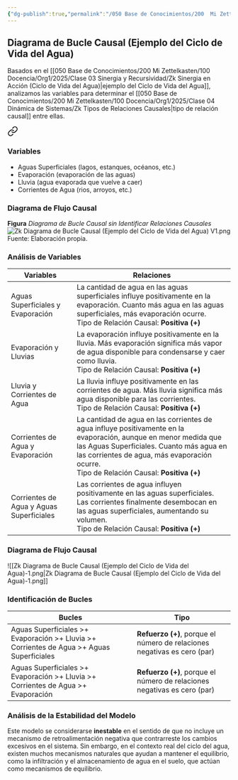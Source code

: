 ```yaml
---
{"dg-publish":true,"permalink":"/050 Base de Conocimientos/200  Mi Zettelkasten/100 Docencia/Org1/2025/Clase 04 Dinámica de Sistemas/Zk Diagrama de Bucle Causal (Ejemplo del Ciclo de Vida del Agua) V1/","tags":["definir"]}
---
```


## Diagrama de Bucle Causal (Ejemplo del Ciclo de Vida del Agua)

Basados en el [[050 Base de Conocimientos/200  Mi Zettelkasten/100 Docencia/Org1/2025/Clase 03 Sinergia y Recursividad/Zk Sinergia en Acción (Ciclo de Vida del Agua)\|ejemplo del Ciclo de Vida del Agua]], analizamos las variables para determinar el [[050 Base de Conocimientos/200  Mi Zettelkasten/100 Docencia/Org1/2025/Clase 04 Dinámica de Sistemas/Zk Tipos de Relaciones Causales\|tipo de relación causal]] entre ellas.


<div class="transclusion internal-embed is-loaded"><a class="markdown-embed-link" href="/050 Base de Conocimientos/200  Mi Zettelkasten/100 Docencia/Org1/2025/Clase 03 Sinergia y Recursividad/Zk Sinergia en Acción (Ciclo de Vida del Agua)/#variables" aria-label="Open link"><svg xmlns="http://www.w3.org/2000/svg" width="24" height="24" viewBox="0 0 24 24" fill="none" stroke="currentColor" stroke-width="2" stroke-linecap="round" stroke-linejoin="round" class="svg-icon lucide-link"><path d="M10 13a5 5 0 0 0 7.54.54l3-3a5 5 0 0 0-7.07-7.07l-1.72 1.71"></path><path d="M14 11a5 5 0 0 0-7.54-.54l-3 3a5 5 0 0 0 7.07 7.07l1.71-1.71"></path></svg></a><div class="markdown-embed">



### Variables
- Aguas Superficiales (lagos, estanques, océanos, etc.)
- Evaporación (evaporación de las aguas)
- Lluvia (agua evaporada que vuelve a caer)
- Corrientes de Agua (rios, arroyos, etc.)


</div></div>



### Diagrama de Flujo Causal
**Figura**
_Diagrama de Bucle Causal sin Identificar Relaciones Causales_
![Zk Diagrama de Bucle Causal (Ejemplo del Ciclo de Vida del Agua) V1.png](/img/user/050%20Base%20de%20Conocimientos/200%20%20Mi%20Zettelkasten/100%20Docencia/Org1/2025/Clase%2004%20Din%C3%A1mica%20de%20Sistemas/000%20Adjuntos/Zk%20Diagrama%20de%20Bucle%20Causal%20(Ejemplo%20del%20Ciclo%20de%20Vida%20del%20Agua)%20V1.png)
Fuente: Elaboración propia.

### Análisis de Variables

| Variables                                | Relaciones                                                                                                                                                                                                                                                 |
| ---------------------------------------- | ---------------------------------------------------------------------------------------------------------------------------------------------------------------------------------------------------------------------------------------------------------- |
| Aguas Superficiales y Evaporación        | La cantidad de agua en las aguas superficiales influye positivamente en la evaporación. Cuanto más agua en las aguas superficiales, más evaporación ocurre.<br>Tipo de Relación Causal: **Positiva (+)**                                                   |
| Evaporación y Lluvias                    | La evaporación influye positivamente en la lluvia. Más evaporación significa más vapor de agua disponible para condensarse y caer como lluvia.<br>Tipo de Relación Causal: **Positiva (+)**                                                                |
| Lluvia y Corrientes de Agua              | La lluvia influye positivamente en las corrientes de agua. Más lluvia significa más agua disponible para las corrientes.<br>Tipo de Relación Causal: **Positiva (+)**                                                                                      |
| Corrientes de Agua y Evaporación         | La cantidad de agua en las corrientes de agua influye positivamente en la evaporación, aunque en menor medida que las Aguas Superficiales. Cuanto más agua en las corrientes de agua, más evaporación ocurre.<br>Tipo de Relación Causal: **Positiva (+)** |
| Corrientes de Agua y Aguas Superficiales | Las corrientes de agua influyen positivamente en las aguas superficiales. Las corrientes finalmente desembocan en las aguas superficiales, aumentando su volumen.<br>Tipo de Relación Causal: **Positiva (+)**                                             |
### Diagrama de Flujo Causal
![[Zk Diagrama de Bucle Causal (Ejemplo del Ciclo de Vida del Agua)-1.png\|Zk Diagrama de Bucle Causal (Ejemplo del Ciclo de Vida del Agua)-1.png]]

### Identificación de Bucles

| Bucles                                                                                    | Tipo                                                                     |
| ----------------------------------------------------------------------------------------- | ------------------------------------------------------------------------ |
| Aguas Superficiales >+ Evaporación >+ Lluvia >+ Corrientes de Agua >+ Aguas Superficiales | **Refuerzo (+)**, porque el número de relaciones negativas es cero (par) |
| Aguas Superficiales >+ Evaporación >+ Lluvia >+ Corrientes de Agua >+ Evaporación         | **Refuerzo (+)**, porque el número de relaciones negativas es cero (par) |
### Análisis de la Estabilidad del Modelo

Este modelo se considerarse **inestable** en el sentido de que no incluye un mecanismo de retroalimentación negativa que contrarreste los cambios excesivos en el sistema. Sin embargo, en el contexto real del ciclo del agua, existen muchos mecanismos naturales que ayudan a mantener el equilibrio, como la infiltración y el almacenamiento de agua en el suelo, que actúan como mecanismos de equilibrio.